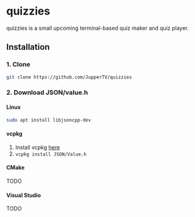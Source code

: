 # quizzies

quizzies is a small upcoming terminal-based quiz maker and quiz player.

## Installation

### 1. Clone

```bash
git clone https://github.com/JupperTV/quizzies
```

### 2. Download JSON/value.h

#### Linux

```bash
sudo apt install libjsoncpp-dev
```

#### vcpkg

1. Install vcpkg [here](https://httpbin.org/get)
2. ```vcpkg install JSON/Value.h```

#### CMake

TODO

#### Visual Studio

TODO


